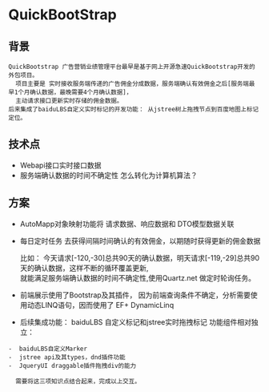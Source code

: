 # QuickBootStrap

## 背景
    QuickBootstrap 广告营销业绩管理平台最早是基于网上开源急速QuickBootstrap开发的外包项目。
      项目主要是 实时接收服务端传递的广告佣金分成数据，服务端确认有效佣金之后[服务端最早1个月确认数据，最晚需要4个月确认数据]，  
      主动请求接口更新实时存储的佣金数据。
    后来集成了baiduLBS自定义实时标记的开发功能： 从jstree树上拖拽节点到百度地图上标记定位。 
    
## 技术点
-    Webapi接口实时接口数据
-    服务端确认数据的时间不确定性 怎么转化为计算机算法？

## 方案
-    AutoMapp对象映射功能将 请求数据、响应数据和 DTO模型数据关联
-    每日定时任务 去获得间隔时间确认的有效佣金，以期随时获得更新的佣金数据
      
        比如： 今天请求[-120,-30]总共90天的确认数据，明天请求[-119,-29]总共90天的确认数据，这样不断的循环覆盖更新,       
            就能满足服务端确认数据的时间不确定性,使用Quartz.net 做定时轮询任务。
    
-    前端展示使用了Bootstrap及其插件，
      因为前端查询条件不确定，分析需要使用动态LINQ语句，因而使用了 EF+ DynamicLinq

-    后续集成功能： baiduLBS 自定义标记和jstree实时拖拽标记 功能组件相对独立：
	
	-  baiduLBS自定义Marker
	-  jstree api及其types，dnd插件功能
	-  JqueryUI draggable插件拖拽div的能力
      
      需要将这三项知识点结合起来，完成以上交互。
    
    
